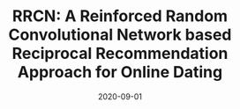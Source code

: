 ---
title: "RRCN: A Reinforced Random Convolutional Network based Reciprocal Recommendation Approach for Online Dating"
collection: publications
category: manuscripts
permalink: /publication/2020-10-01-paper-title-number-2
#excerpt: 'A study on applying deep learning techniques to road detection and centerline extraction, focusing on multi-task learning.'
date: 2020-09-01
#venue: '12'
slidesurl: 'https://github.com/xiachangxue/xfy.github.io/files/paper5.pdf'
paperurl: 'https://www.mdpi.com/2072-4292/12/12/2033'
bibtexurl: 'http://academicpages.github.io/files/bibtex5.bib'
citation: 'Yang, X.; Zhang, X.; Ye, Y.; Lau, R.Y.K.; Lu, S.; Li, X.; Huang, X. Synergistic 2D/3D Convolutional Neural Network for Hyperspectral Image Classification. Remote Sens. 2020, 12, 2033.'
---